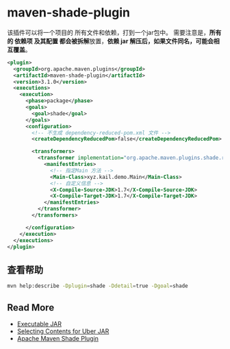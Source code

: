
# maven-shade-plugin

该插件可以将一个项目的 所有文件和依赖，打到一个jar包中。
需要注意是，**所有的 依赖项 及其配置 都会被拆解**放置，**依赖 jar 解压后，如果文件同名，可能会相互覆盖**。


``` xml
<plugin>
  <groupId>org.apache.maven.plugins</groupId>
  <artifactId>maven-shade-plugin</artifactId>
  <version>3.1.0</version>
  <executions>
    <execution>
      <phase>package</phase>
      <goals>
        <goal>shade</goal>
      </goals>
      <configuration>
        <!-- 不生成 dependency-reduced-pom.xml 文件 -->
        <createDependencyReducedPom>false</createDependencyReducedPom>

        <transformers>
          <transformer implementation="org.apache.maven.plugins.shade.resource.ManifestResourceTransformer">
            <manifestEntries>
              <!-- 指定Main 方法 -->
              <Main-Class>xyz.kail.demo.Main</Main-Class>
              <!-- 自定义信息 -->
              <X-Compile-Source-JDK>1.7</X-Compile-Source-JDK>
              <X-Compile-Target-JDK>1.7</X-Compile-Target-JDK>
            </manifestEntries>
          </transformer>
        </transformers>

      </configuration>
    </execution>
  </executions>
</plugin>
```

## 查看帮助
``` bash
mvn help:describe -Dplugin=shade -Ddetail=true -Dgoal=shade
```


## Read More

- [Executable JAR](http://maven.apache.org/plugins/maven-shade-plugin/examples/executable-jar.html)
- [Selecting Contents for Uber JAR](http://maven.apache.org/plugins/maven-shade-plugin/examples/includes-excludes.html)
- [Apache Maven Shade Plugin](http://maven.apache.org/plugins/maven-shade-plugin/index.html)